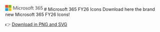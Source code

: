 <img src="files/Microsoft_365-Icon-FY26.svg" width="120">
# Microsoft 365 FY26 Icons
Download here the brand new Microsoft 365 FY26 Icons!

👉 [Download in PNG and SVG](index.html)
